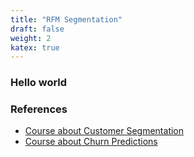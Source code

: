 ```yaml
---
title: "RFM Segmentation"
draft: false
weight: 2
katex: true
---
```


### Hello world

### References
- [Course about Customer Segmentation](https://www.datacamp.com/courses/customer-segmentation-in-python)
- [Course about Churn Predictions](https://www.datacamp.com/courses/machine-learning-for-marketing-in-python)